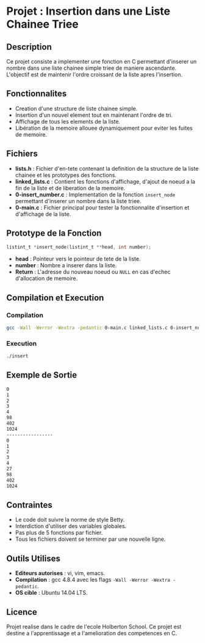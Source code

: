 # Projet : Insertion dans une Liste Chainee Triee

## Description
Ce projet consiste a implementer une fonction en C permettant d'inserer un nombre dans une liste chainee simple triee de maniere ascendante. L'objectif est de maintenir l'ordre croissant de la liste apres l'insertion.

## Fonctionnalites
- Creation d'une structure de liste chainee simple.
- Insertion d'un nouvel element tout en maintenant l'ordre de tri.
- Affichage de tous les elements de la liste.
- Libération de la memoire allouee dynamiquement pour eviter les fuites de memoire.

## Fichiers
- **lists.h** : Fichier d'en-tete contenant la definition de la structure de la liste chainee et les prototypes des fonctions.
- **linked_lists.c** : Contient les fonctions d'affichage, d'ajout de noeud a la fin de la liste et de liberation de la memoire.
- **0-insert_number.c** : Implementation de la fonction `insert_node` permettant d'inserer un nombre dans la liste triee.
- **0-main.c** : Fichier principal pour tester la fonctionnalite d'insertion et d'affichage de la liste.

## Prototype de la Fonction
```c
listint_t *insert_node(listint_t **head, int number);
```
- **head** : Pointeur vers le pointeur de tete de la liste.
- **number** : Nombre a inserer dans la liste.
- **Return** : L'adresse du nouveau noeud ou `NULL` en cas d'echec d'allocation de memoire.

## Compilation et Execution
### Compilation
```bash
gcc -Wall -Werror -Wextra -pedantic 0-main.c linked_lists.c 0-insert_number.c -o insert
```

### Execution
```bash
./insert
```

## Exemple de Sortie
```bash
0
1
2
3
4
98
402
1024
-----------------
0
1
2
3
4
27
98
402
1024
```

## Contraintes
- Le code doit suivre la norme de style Betty.
- Interdiction d'utiliser des variables globales.
- Pas plus de 5 fonctions par fichier.
- Tous les fichiers doivent se terminer par une nouvelle ligne.

## Outils Utilises
- **Editeurs autorises** : vi, vim, emacs.
- **Compilation** : gcc 4.8.4 avec les flags `-Wall -Werror -Wextra -pedantic`.
- **OS cible** : Ubuntu 14.04 LTS.

## Licence
Projet realise dans le cadre de l'ecole Holberton School. Ce projet est destine a l'apprentissage et a l'amelioration des competences en C.

